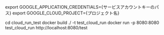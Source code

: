 export GOOGLE_APPLICATION_CREDENTIALS={サービスアカウントキーのパス}
export GOOGLE_CLOUD_PROJECT={プロジェクト名}

cd cloud_run_test
docker build ./ -t test_cloud_run
docker run -p 8080:8080 test_cloud_run
http://localhost:8080/test
